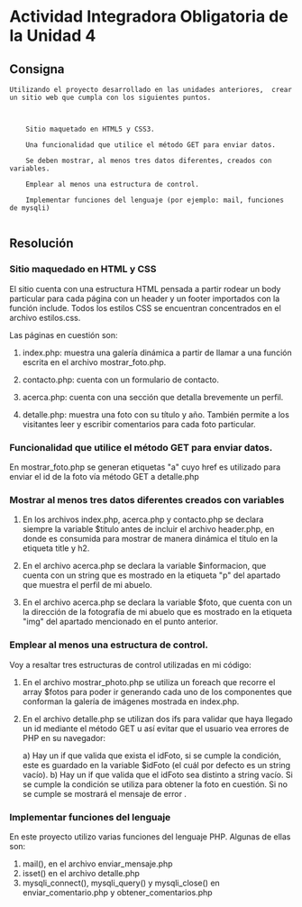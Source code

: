 # Actividad Integradora Obligatoria de la Unidad 4

## Consigna

```
Utilizando el proyecto desarrollado en las unidades anteriores,  crear un sitio web que cumpla con los siguientes puntos.



    Sitio maquetado en HTML5 y CSS3.

    Una funcionalidad que utilice el método GET para enviar datos. 
    
    Se deben mostrar, al menos tres datos diferentes, creados con variables.

    Emplear al menos una estructura de control.

    Implementar funciones del lenguaje (por ejemplo: mail, funciones de mysqli)


```

## Resolución 

### Sitio maquedado en HTML y CSS

El sitio cuenta con una estructura HTML pensada a partir rodear un body particular para cada página con un header y un footer importados con la función include. Todos los estilos CSS se encuentran concentrados en el archivo estilos.css. 

Las páginas en cuestión son:

1. index.php: muestra una galería dinámica a partir de llamar a una función escrita en el archivo mostrar_foto.php.

2. contacto.php:  cuenta con un formulario de contacto.

3. acerca.php:  cuenta con una sección que detalla brevemente un perfil. 

4. detalle.php: muestra una foto con su título y año. También permite a los visitantes leer y escribir comentarios para cada foto particular. 


### Funcionalidad que utilice el método GET para enviar datos.

En mostrar_foto.php se generan etiquetas "a" cuyo href es utilizado para enviar el id de la foto vía método GET a detalle.php


### Mostrar al menos tres datos diferentes creados con variables

1) En los archivos index.php, acerca.php y contacto.php se declara siempre la variable $titulo antes de incluir el archivo header.php, en donde es consumida para mostrar de manera dinámica el título en la etiqueta title y h2.

2) En el archivo acerca.php se declara la variable $informacion, que cuenta con un string que es mostrado en la etiqueta "p" del apartado que muestra el perfil de mi abuelo.

3) En el archivo acerca.php se declara la variable $foto, que cuenta con un la dirección de la fotografía de mi abuelo que es mostrado en la etiqueta "img" del apartado mencionado en el punto anterior.


### Emplear al menos una estructura de control.

Voy a resaltar tres estructuras de control utilizadas en mi código:

1) En el archivo mostrar_photo.php se utiliza un foreach que recorre el array $fotos para poder ir generando cada uno de los componentes que conforman la galería de imágenes mostrada en index.php.

2) En el archivo detalle.php se utilizan dos ifs para validar que haya llegado un id mediante el método GET u así evitar que el usuario vea errores de PHP en su navegador:

	a) Hay un if que valida que exista el idFoto, si se cumple la condición, este es guardado en la variable $idFoto (el cuál por defecto es un string vacío).
	b) Hay un if que valida que el idFoto sea distinto a string vacío. Si se cumple la condición se utiliza para obtener la foto en cuestión. Si no se cumple se mostrará el mensaje de error .

### Implementar funciones del lenguaje

En este proyecto utilizo varias funciones del lenguaje PHP. Algunas de ellas son:

1) mail(), en el archivo enviar_mensaje.php
2) isset() en el archivo detalle.php
3) mysqli_connect(), mysqli_query() y mysqli_close() en enviar_comentario.php y obtener_comentarios.php
